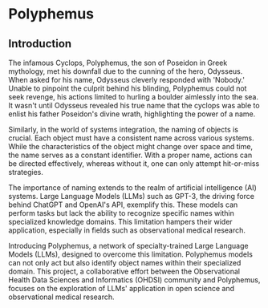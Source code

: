 # Polyphemus

## Introduction

The infamous Cyclops, Polyphemus, the son of Poseidon in Greek mythology, met his downfall due to the cunning of the hero, Odysseus. When asked for his name, Odysseus cleverly responded with 'Nobody.' Unable to pinpoint the culprit behind his blinding, Polyphemus could not seek revenge, his actions limited to hurling a boulder aimlessly into the sea. It wasn't until Odysseus revealed his true name that the cyclops was able to enlist his father Poseidon's divine wrath, highlighting the power of a name.

Similarly, in the world of systems integration, the naming of objects is crucial. Each object must have a consistent name across various systems. While the characteristics of the object might change over space and time, the name serves as a constant identifier. With a proper name, actions can be directed effectively, whereas without it, one can only attempt hit-or-miss strategies.

The importance of naming extends to the realm of artificial intelligence (AI) systems. Large Language Models (LLMs) such as GPT-3, the driving force behind ChatGPT and OpenAI's API, exemplify this. These models can perform tasks but lack the ability to recognize specific names within specialized knowledge domains. This limitation hampers their wider application, especially in fields such as observational medical research.

Introducing Polyphemus, a network of specialty-trained Large Language Models (LLMs), designed to overcome this limitation. Polyphemus models can not only act but also identify object names within their specialized domain. This project, a collaborative effort between the Observational Health Data Sciences and Informatics (OHDSI) community and Polyphemus, focuses on the exploration of LLMs' application in open science and observational medical research.

